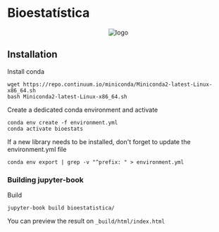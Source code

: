 # Bioestatística 

<p align="center">
  <img src="https://github.com/ridasilva/bioestatistica/blob/master/img/logo.png" alt="logo"/>
</p>

## Installation

Install conda

```
wget https://repo.continuum.io/miniconda/Miniconda2-latest-Linux-x86_64.sh
bash Miniconda2-latest-Linux-x86_64.sh

```
   
Create a dedicated conda environment and activate

```
conda env create -f environment.yml
conda activate bioestats 
```

If a new library needs to be installed, don't forget to update the environment.yml file 

```
conda env export | grep -v "^prefix: " > environment.yml 
```

### Building jupyter-book

Build

```
jupyter-book build bioestatistica/
```

You can preview the result on `_build/html/index.html` 